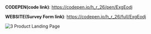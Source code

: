 **CODEPEN(code link)**: https://codepen.io/h_r_26/pen/ExgEodj

**WEBSITE(Survey Form link)**: https://codepen.io/h_r_26/full/ExgEodj

![3 Product Landing Page](https://user-images.githubusercontent.com/52233275/104089361-5f279880-5294-11eb-946e-b71776678882.jpg)
